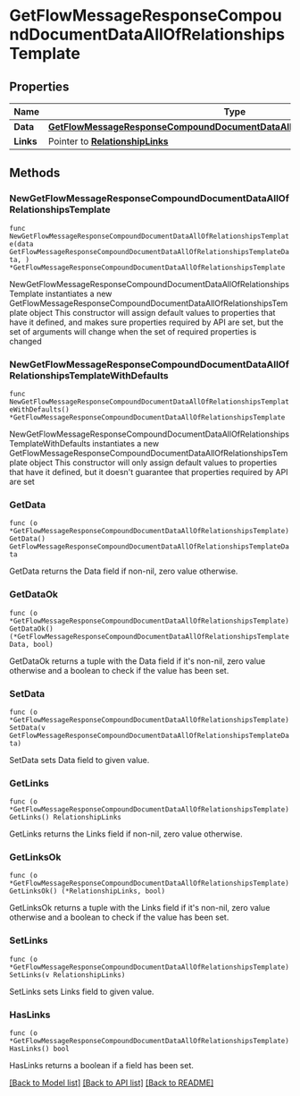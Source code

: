 # GetFlowMessageResponseCompoundDocumentDataAllOfRelationshipsTemplate

## Properties

Name | Type | Description | Notes
------------ | ------------- | ------------- | -------------
**Data** | [**GetFlowMessageResponseCompoundDocumentDataAllOfRelationshipsTemplateData**](GetFlowMessageResponseCompoundDocumentDataAllOfRelationshipsTemplateData.md) |  | 
**Links** | Pointer to [**RelationshipLinks**](RelationshipLinks.md) |  | [optional] 

## Methods

### NewGetFlowMessageResponseCompoundDocumentDataAllOfRelationshipsTemplate

`func NewGetFlowMessageResponseCompoundDocumentDataAllOfRelationshipsTemplate(data GetFlowMessageResponseCompoundDocumentDataAllOfRelationshipsTemplateData, ) *GetFlowMessageResponseCompoundDocumentDataAllOfRelationshipsTemplate`

NewGetFlowMessageResponseCompoundDocumentDataAllOfRelationshipsTemplate instantiates a new GetFlowMessageResponseCompoundDocumentDataAllOfRelationshipsTemplate object
This constructor will assign default values to properties that have it defined,
and makes sure properties required by API are set, but the set of arguments
will change when the set of required properties is changed

### NewGetFlowMessageResponseCompoundDocumentDataAllOfRelationshipsTemplateWithDefaults

`func NewGetFlowMessageResponseCompoundDocumentDataAllOfRelationshipsTemplateWithDefaults() *GetFlowMessageResponseCompoundDocumentDataAllOfRelationshipsTemplate`

NewGetFlowMessageResponseCompoundDocumentDataAllOfRelationshipsTemplateWithDefaults instantiates a new GetFlowMessageResponseCompoundDocumentDataAllOfRelationshipsTemplate object
This constructor will only assign default values to properties that have it defined,
but it doesn't guarantee that properties required by API are set

### GetData

`func (o *GetFlowMessageResponseCompoundDocumentDataAllOfRelationshipsTemplate) GetData() GetFlowMessageResponseCompoundDocumentDataAllOfRelationshipsTemplateData`

GetData returns the Data field if non-nil, zero value otherwise.

### GetDataOk

`func (o *GetFlowMessageResponseCompoundDocumentDataAllOfRelationshipsTemplate) GetDataOk() (*GetFlowMessageResponseCompoundDocumentDataAllOfRelationshipsTemplateData, bool)`

GetDataOk returns a tuple with the Data field if it's non-nil, zero value otherwise
and a boolean to check if the value has been set.

### SetData

`func (o *GetFlowMessageResponseCompoundDocumentDataAllOfRelationshipsTemplate) SetData(v GetFlowMessageResponseCompoundDocumentDataAllOfRelationshipsTemplateData)`

SetData sets Data field to given value.


### GetLinks

`func (o *GetFlowMessageResponseCompoundDocumentDataAllOfRelationshipsTemplate) GetLinks() RelationshipLinks`

GetLinks returns the Links field if non-nil, zero value otherwise.

### GetLinksOk

`func (o *GetFlowMessageResponseCompoundDocumentDataAllOfRelationshipsTemplate) GetLinksOk() (*RelationshipLinks, bool)`

GetLinksOk returns a tuple with the Links field if it's non-nil, zero value otherwise
and a boolean to check if the value has been set.

### SetLinks

`func (o *GetFlowMessageResponseCompoundDocumentDataAllOfRelationshipsTemplate) SetLinks(v RelationshipLinks)`

SetLinks sets Links field to given value.

### HasLinks

`func (o *GetFlowMessageResponseCompoundDocumentDataAllOfRelationshipsTemplate) HasLinks() bool`

HasLinks returns a boolean if a field has been set.


[[Back to Model list]](../README.md#documentation-for-models) [[Back to API list]](../README.md#documentation-for-api-endpoints) [[Back to README]](../README.md)


